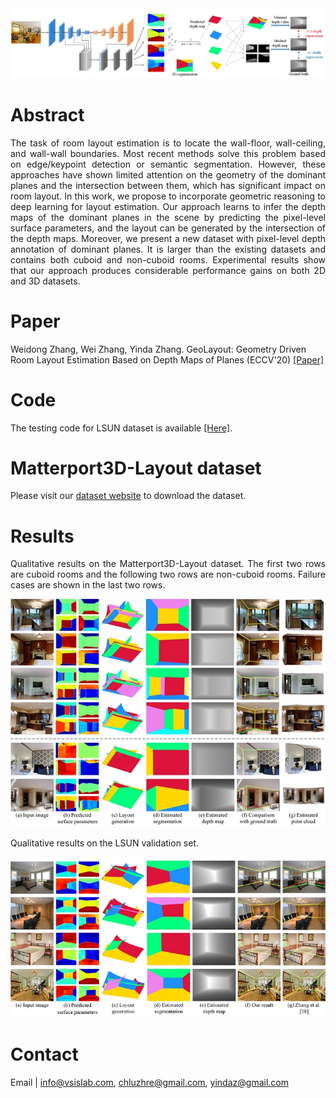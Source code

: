 
<img src="https://raw.githubusercontent.com/AyaseChihaya/AyaseChihaya.github.io/master/illustration.jpg" width="635">

# Abstract
<p align="justify">
The task of room layout estimation is to locate the wall-floor, wall-ceiling, and wall-wall boundaries. Most recent methods solve this problem based on edge/keypoint detection or semantic segmentation. However, these approaches have shown limited attention on the geometry of the dominant planes and the intersection between them, which has significant impact on room layout. In this work, we propose to incorporate geometric reasoning to deep learning for layout estimation. Our approach learns to infer the depth maps of the dominant planes in the scene by predicting the pixel-level surface parameters, and the layout can be generated by the intersection of the depth maps. Moreover, we present a new dataset with pixel-level depth annotation of dominant planes. It is larger than the existing datasets and contains both cuboid and non-cuboid rooms. Experimental results show that our approach produces considerable performance gains on both 2D and 3D datasets.
</p>

# Paper
Weidong Zhang, Wei Zhang, Yinda Zhang. GeoLayout: Geometry Driven Room Layout Estimation Based on Depth Maps of Planes (ECCV'20)
[[Paper]](https://raw.githubusercontent.com/AyaseChihaya/AyaseChihaya.github.io/master/2606.pdf)

# Code
The testing code for LSUN dataset is available [[Here]](https://1drv.ms/u/s!AvnwLMcAl2NUig04NOC2uIoe2vNC?e=5IO5Df).

# Matterport3D-Layout dataset
Please visit our [dataset website](https://vsislab.github.io/Matterport3D-Layout/) to download the dataset. 

# Results
<p align="justify">
Qualitative results on the Matterport3D-Layout dataset. The first two rows are cuboid rooms and the following two rows are non-cuboid rooms. Failure cases are shown in the last two rows.
</p>

<img src="https://raw.githubusercontent.com/AyaseChihaya/AyaseChihaya.github.io/master/res3d.jpg" width="635" >

Qualitative results on the LSUN validation set.

<img src="https://raw.githubusercontent.com/AyaseChihaya/AyaseChihaya.github.io/master/res2d.jpg" width="635" >


# Contact
Email | <info@vsislab.com>, <chluzhre@gmail.com>, <yindaz@gmail.com>
